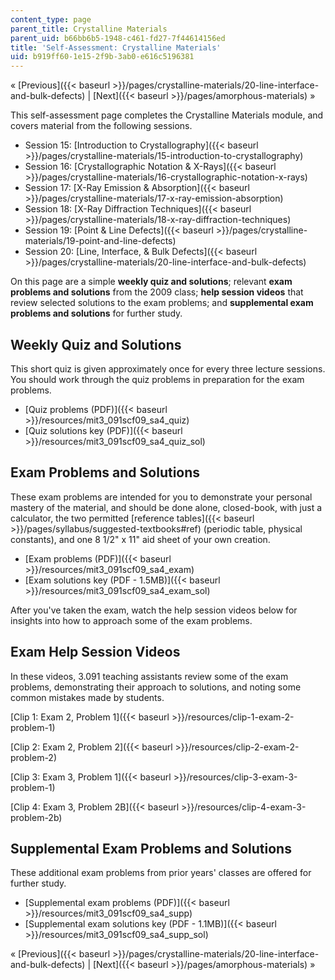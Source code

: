 ```yaml
---
content_type: page
parent_title: Crystalline Materials
parent_uid: b66bb6b5-1948-c461-fd27-7f44614156ed
title: 'Self-Assessment: Crystalline Materials'
uid: b919ff60-1e15-2f9b-3ab0-e616c5196381
---
```


« [Previous]({{< baseurl >}}/pages/crystalline-materials/20-line-interface-and-bulk-defects) | [Next]({{< baseurl >}}/pages/amorphous-materials) »

This self-assessment page completes the Crystalline Materials module, and covers material from the following sessions.

*   Session 15: [Introduction to Crystallography]({{< baseurl >}}/pages/crystalline-materials/15-introduction-to-crystallography)
*   Session 16: [Crystallographic Notation & X-Rays]({{< baseurl >}}/pages/crystalline-materials/16-crystallographic-notation-x-rays)
*   Session 17: [X-Ray Emission & Absorption]({{< baseurl >}}/pages/crystalline-materials/17-x-ray-emission-absorption)
*   Session 18: [X-Ray Diffraction Techniques]({{< baseurl >}}/pages/crystalline-materials/18-x-ray-diffraction-techniques)
*   Session 19: [Point & Line Defects]({{< baseurl >}}/pages/crystalline-materials/19-point-and-line-defects)
*   Session 20: [Line, Interface, & Bulk Defects]({{< baseurl >}}/pages/crystalline-materials/20-line-interface-and-bulk-defects)

On this page are a simple **weekly quiz and solutions**; relevant **exam problems and solutions** from the 2009 class; **help session videos** that review selected solutions to the exam problems; and **supplemental exam problems and solutions** for further study.

Weekly Quiz and Solutions
-------------------------

This short quiz is given approximately once for every three lecture sessions. You should work through the quiz problems in preparation for the exam problems.

*   [Quiz problems (PDF)]({{< baseurl >}}/resources/mit3_091scf09_sa4_quiz)
*   [Quiz solutions key (PDF)]({{< baseurl >}}/resources/mit3_091scf09_sa4_quiz_sol)

Exam Problems and Solutions
---------------------------

These exam problems are intended for you to demonstrate your personal mastery of the material, and should be done alone, closed-book, with just a calculator, the two permitted [reference tables]({{< baseurl >}}/pages/syllabus/suggested-textbooks#ref) (periodic table, physical constants), and one 8 1/2" x 11" aid sheet of your own creation.

*   [Exam problems (PDF)]({{< baseurl >}}/resources/mit3_091scf09_sa4_exam)
*   [Exam solutions key (PDF - 1.5MB)]({{< baseurl >}}/resources/mit3_091scf09_sa4_exam_sol)

After you've taken the exam, watch the help session videos below for insights into how to approach some of the exam problems.

Exam Help Session Videos
------------------------

In these videos, 3.091 teaching assistants review some of the exam problems, demonstrating their approach to solutions, and noting some common mistakes made by students.

[Clip 1: Exam 2, Problem 1]({{< baseurl >}}/resources/clip-1-exam-2-problem-1)

[Clip 2: Exam 2, Problem 2]({{< baseurl >}}/resources/clip-2-exam-2-problem-2)

[Clip 3: Exam 3, Problem 1]({{< baseurl >}}/resources/clip-3-exam-3-problem-1)

[Clip 4: Exam 3, Problem 2B]({{< baseurl >}}/resources/clip-4-exam-3-problem-2b)

Supplemental Exam Problems and Solutions
----------------------------------------

These additional exam problems from prior years' classes are offered for further study.

*   [Supplemental exam problems (PDF)]({{< baseurl >}}/resources/mit3_091scf09_sa4_supp)
*   [Supplemental exam solutions key (PDF - 1.1MB)]({{< baseurl >}}/resources/mit3_091scf09_sa4_supp_sol)

« [Previous]({{< baseurl >}}/pages/crystalline-materials/20-line-interface-and-bulk-defects) | [Next]({{< baseurl >}}/pages/amorphous-materials) »